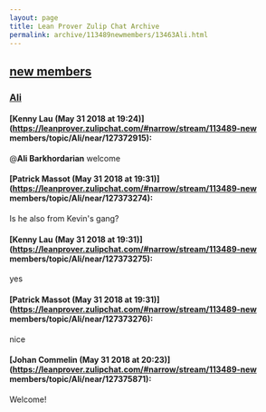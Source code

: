 ```yaml
---
layout: page
title: Lean Prover Zulip Chat Archive 
permalink: archive/113489newmembers/13463Ali.html
---
```


## [new members](index.html)
### [Ali](13463Ali.html)

#### [Kenny Lau (May 31 2018 at 19:24)](https://leanprover.zulipchat.com/#narrow/stream/113489-new members/topic/Ali/near/127372915):
@**Ali Barkhordarian** welcome

#### [Patrick Massot (May 31 2018 at 19:31)](https://leanprover.zulipchat.com/#narrow/stream/113489-new members/topic/Ali/near/127373274):
Is he also from Kevin's gang?

#### [Kenny Lau (May 31 2018 at 19:31)](https://leanprover.zulipchat.com/#narrow/stream/113489-new members/topic/Ali/near/127373275):
yes

#### [Patrick Massot (May 31 2018 at 19:31)](https://leanprover.zulipchat.com/#narrow/stream/113489-new members/topic/Ali/near/127373276):
nice

#### [Johan Commelin (May 31 2018 at 20:23)](https://leanprover.zulipchat.com/#narrow/stream/113489-new members/topic/Ali/near/127375871):
Welcome!

